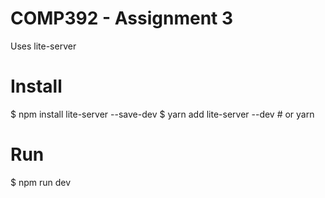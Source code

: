 # COMP392 - Assignment 3

Uses lite-server
# Install
$ npm install lite-server --save-dev
$ yarn add lite-server --dev # or yarn
# Run
$ npm run dev
